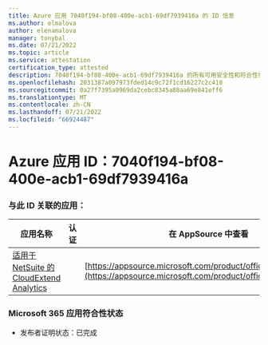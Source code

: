 ```yaml
---
title: Azure 应用 7040f194-bf08-400e-acb1-69df7939416a 的 ID 信息
ms.author: elmalova
author: elenamalova
manager: tonybal
ms.date: 07/21/2022
ms.topic: article
ms.service: attestation
certification_type: attested
description: 7040f194-bf08-400e-acb1-69df7939416a 的所有可用安全性和符合性信息。
ms.openlocfilehash: 2031387a097973fded14c9c72f1cd16227c2c410
ms.sourcegitcommit: 0a27f7395a0969da2cebc8345a88aa69e841eff6
ms.translationtype: MT
ms.contentlocale: zh-CN
ms.lasthandoff: 07/21/2022
ms.locfileid: "66924487"
---
```

# <a name="azure-app-id-7040f194-bf08-400e-acb1-69df7939416a"></a>Azure 应用 ID：7040f194-bf08-400e-acb1-69df7939416a


### <a name="apps-associated-with-this-id"></a>与此 ID 关联的应用：
| **应用名称** | **认证** | **在 AppSource 中查看** |
|--------------|---------------|-----------------------|
| [适用于 NetSuite 的 CloudExtend Analytics](../forward/WA200002784.md) |  | [https://appsource.microsoft.com/product/office/WA200002784](https://appsource.microsoft.com/product/office/WA200002784) |

### <a name="microsoft-365-app-compliance-status"></a>Microsoft 365 应用符合性状态
- 发布者证明状态：已完成
